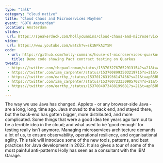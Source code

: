 ```yaml
---
type: "talk"
category: "cloud native"
title: "Cloud Chaos and Microservices Mayhem"
event: "GOTO Amsterdam"
location: Amsterdam
slides:
 url: https://speakerdeck.com/hollycummins/cloud-chaos-and-microservices-mayhem
video: 
 url: https://www.youtube.com/watch?v=sk1NPkAzYSM
code: 
 - url: https://github.com/holly-cummins/house-of-microservices-quarkus-contract-testing-sample
   title: Demo code showing Pact contract testing on Quarkus
tweets:
 - https://twitter.com/thepaulroman/status/1537032767652913154?s=21&t=apR5RhyqHFknwAMp_fMPMA
 - https://twitter.com/iam_carpenter/status/1537008993503219715?s=21&t=apR5RhyqHFknwAMp_fMPMA
 - https://twitter.com/earthy_/status/1537012631936147456?s=21&t=apR5RhyqHFknwAMp_fMPMA
 - https://twitter.com/iam_carpenter/status/1537007233309057024?s=21&t=apR5RhyqHFknwAMp_fMPMA
 - https://twitter.com/earthy_/status/1537004073488199681?s=21&t=apR5RhyqHFknwAMp_fMPMA
 - 
---
```

The way we use Java has changed. Applets - or any browser-side Java - are a long, long, time ago. Java moved to the back end, and stayed there, but the back-end has gotten bigger, more distributed, and more complicated. Some things that were a good idea ten years ago turn out to be a terrible idea in the cloud; and what used to be ‘good enough’ for testing really isn’t anymore. Managing microservices architecture demands a lot of us, to ensure observability, operational resiliency, and organisational agility. This talk will introduce some of the new tools, patterns, and best practices for Java development in 2022. It also gives a tour of some of the most painful anti-patterns Holly has seen as a consultant with the IBM Garage.